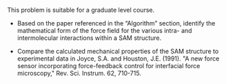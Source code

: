 
This problem is suitable for a graduate level course.


* Based on the paper referenced in the “Algorithm” section, identify the mathematical form of the force field for the various intra- and intermolecular interactions within a SAM structure.

* Compare the calculated mechanical properties of the SAM structure to experimental data in Joyce, S.A. and Houston, J.E. (1991). "A new force sensor incorporating force-feedback control for interfacial force microscopy," Rev. Sci. Instrum. 62, 710-715.